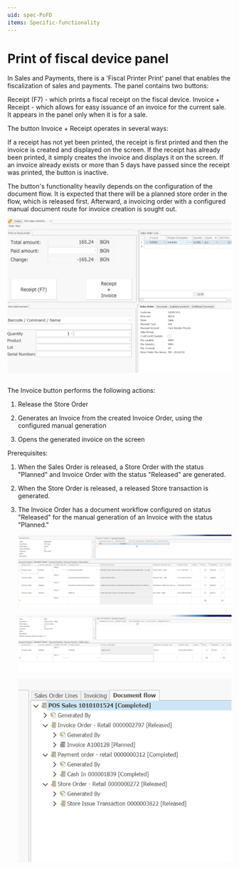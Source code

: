 ```yaml
---
uid: spec-PoFD
items: Specific-functionality
---
```

# Print of fiscal device panel

In Sales and Payments, there is a 'Fiscal Printer Print' panel that enables the fiscalization of sales and payments. The panel contains two buttons:

Receipt (F7) - which prints a fiscal receipt on the fiscal device.
Invoice + Receipt - which allows for easy issuance of an invoice for the current sale. It appears in the panel only when it is for a sale.

The button Invoice + Receipt operates in several ways:

If a receipt has not yet been printed, the receipt is first printed and then the invoice is created and displayed on the screen.
If the receipt has already been printed, it simply creates the invoice and displays it on the screen.
If an invoice already exists or more than 5 days have passed since the receipt was printed, the button is inactive.

The button's functionality heavily depends on the configuration of the  document flow. It is expected that there will be a planned store order  in the flow, which is released first. Afterward, a invoicing order with a configured manual document route for invoice creation is sought out.

![image-20231006155529750](image-20231006155529750.png)



```

```


The Invoice button performs the following actions:

1. Release the Store Order

2. Generates an Invoice from the created Invoice Order, using the configured manual generation

3. Opens the generated invoice on the screen

   

Prerequisites:

1. When the Sales Order is released, a Store Order with the status "Planned" and Invoice Order with the status "Released" are generated.

2. When the Store Order is released, a released Store transaction is generated.

3. The Invoice Order has a document workflow configured on status "Released" for the manual generation of an Invoice with the status "Planned."

   ![image-20240705154930313](pictures/print-on-fiscal-device/image-20240705154930313.png)

   ![image-20240705155204639](pictures/print-on-fiscal-device/image-20240705155204639.png)

   ![image-20240705155307214](pictures/print-on-fiscal-device/image-20240705155307214.png)

   

   

   

   


